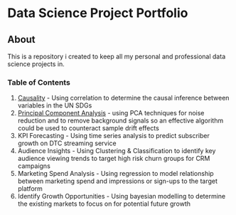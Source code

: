# Data Science Project Portfolio

## About
This is a repository i created to keep all my personal and professional data science projects in.

### Table of Contents
1. [Causality](https://github.com/BNAKP/DSPortfolio/tree/main/Causality) - Using correlation to determine the causal inference between variables in the UN SDGs
2. [Principal Component Analysis](https://github.com/BNAKP/DSPortfolio/tree/main/Principal%20Component%20Analysis) - using PCA techniques for noise reduction and to remove background signals so an effective algorithm could be used to counteract sample drift effects
3. KPI Forecasting - Using time series analysis to predict subscriber growth on DTC streaming service
4. Audience Insights - Using Clustering & Classification to identify key audience viewing trends to target high risk churn groups for CRM campaigns
5. Marketing Spend Analysis - Using regression to model relationship between marketing spend and impressions or sign-ups to the target platform
6. Identify Growth Opportunities - Using bayesian modelling to determine the existing markets to focus on for potential future growth
